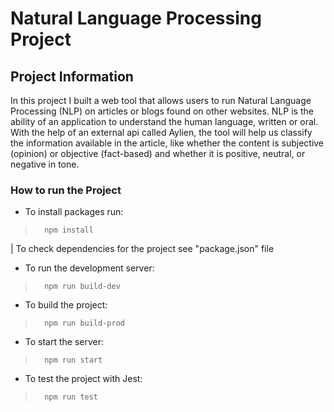 # Natural Language Processing Project

## Project Information
In this project I built a web tool that allows users to run Natural Language Processing (NLP) on articles or blogs found on other websites. NLP is the ability of an application to understand the human language, written or oral.
With the help of an external api called Aylien, the tool will help us classify the information available in the article, like whether the content is subjective (opinion) or objective (fact-based) and whether it is positive, neutral, or negative in tone.

### How to run the Project
- To install packages run:
<blockquote>
<pre><code>  npm install
</code></pre>
</blockquote>

| To check dependencies for the project see "package.json" file

- To run the development server:
<blockquote>
<pre><code>  npm run build-dev
</code></pre>
</blockquote>

- To build the project:
<blockquote>
<pre><code>  npm run build-prod
</code></pre>
</blockquote>

- To start the server:
<blockquote>
<pre><code>  npm run start
</code></pre>
</blockquote>

- To test the project with Jest:
<blockquote>
<pre><code>  npm run test
</code></pre>
</blockquote>